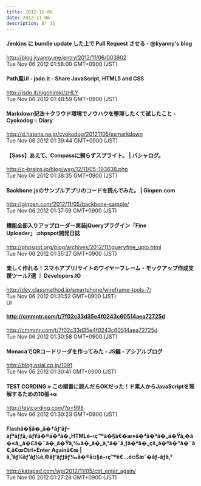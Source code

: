 ```yaml
---
title: 2012-11-06
date: 2012-11-06
description: B! 11
---
```


#### Jenkins に bundle update した上で Pull Request させる - @kyanny's blog
http://blog.kyanny.me/entry/2012/11/06/003902<br>
Tue Nov 06 2012 01:58:00 GMT+0900 (JST)<br>


#### Path風UI - jsdo.it - Share JavaScript, HTML5 and CSS
http://jsdo.it/nigohiroki/zHLY<br>
Tue Nov 06 2012 01:48:59 GMT+0900 (JST)<br>


#### Markdown記法＋クラウド環境でノウハウを整理したくて試したこと - Cyokodog :: Diary
http://d.hatena.ne.jp/cyokodog/20121105/exmarkdown<br>
Tue Nov 06 2012 01:39:44 GMT+0900 (JST)<br>


#### 【Sass】あえて、Compassに頼らずスプライト。 | バシャログ。
http://c-brains.jp/blog/wsg/12/11/05-193638.php<br>
Tue Nov 06 2012 01:38:35 GMT+0900 (JST)<br>


#### Backbone.jsのサンプルアプリのコードを読んでみた。 | Ginpen.com
http://ginpen.com/2012/11/05/backbone-sample/<br>
Tue Nov 06 2012 01:37:59 GMT+0900 (JST)<br>


#### 機能全部入りアップローダー実装jQueryプラグイン「Fine Uploader」:phpspot開発日誌
http://phpspot.org/blog/archives/2012/11/jqueryfine_uplo.html<br>
Tue Nov 06 2012 01:35:27 GMT+0900 (JST)<br>


#### 楽しく作れる！スマホアプリ/サイトのワイヤーフレーム・モックアップ作成支援ツール7選 ｜ Developers.IO
http://dev.classmethod.jp/smartphone/wireframe-tools-7/<br>
Tue Nov 06 2012 01:31:52 GMT+0900 (JST)<br>
UI


#### http://cmmntr.com/t/7f02c33d35e4f0243c60514aea72725d
http://cmmntr.com/t/7f02c33d35e4f0243c60514aea72725d<br>
Tue Nov 06 2012 01:30:58 GMT+0900 (JST)<br>


#### MonacaでQRコードリーダを作ってみた - JS編 - アシアルブログ
http://blog.asial.co.jp/1091<br>
Tue Nov 06 2012 01:30:41 GMT+0900 (JST)<br>


#### TEST CORDING  » この順番に読んだらOKだった！ド素人からJavaScriptを理解するための10冊+α
http://testcording.com/?p=998<br>
Tue Nov 06 2012 01:30:23 GMT+0900 (JST)<br>


#### Flashã�§ã�„ã�†ãƒ‘ãƒ–ãƒªãƒƒã‚·ãƒ¥ã�®ã�ªã�„HTMLé–‹ç™ºã�§ã€�æ­»ã�ªã�ªã�„ã�Ÿã‚�ã�«ã‚„ã�£ã�¨ã�„ã�Ÿã‚‰ã�„ã�„ã‚“ã�˜ã‚ƒã�ªã�„çš„ã�ªã�“ã�¨ã€‚ã€œCtrl+Enter Againã€œ | ã‚¹ãƒ¼ãƒ‘ãƒ¼è‚©ãƒ‘ãƒƒãƒ‰ã�®å¤§é–‹ç™ºè€…é¤Šæˆ�ãƒ–ãƒ­ã‚°
http://katapad.com/wp/2012/11/05/ctrl_enter_again/<br>
Tue Nov 06 2012 01:27:28 GMT+0900 (JST)<br>


